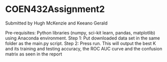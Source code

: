 # COEN432Assignment2

Submitted by Hugh McKenzie and Keeano Gerald 

Pre-requisites: Python libraries (numpy, sci-kit learn, pandas, matplotlib) using Anaconda environment. 
Step 1: Put downloaded data set in the same folder as the main.py script.
Step 2: Press run. This will output the best K and its training and testing accuracy, the ROC AUC curve and the confusion matrix as seen in the report
